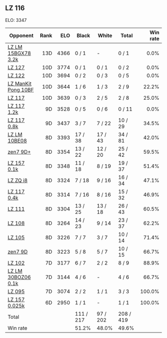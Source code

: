 ## LZ 116 ##

ELO: 3347

Opponent | Rank | ELO | Black | White | Total | Win rate
---------|-----:|----:|-------|-------|-------|-------:
[LZ LM 15BGX78 3.2k](LZ%20LM%2015BGX78%203.2k.md) | 13D | 4366 | 0 / 1 | - | 0 / 1 | 0.0%
[LZ 127](LZ%20127.md) | 10D | 3774 | 0 / 1 | 0 / 1 | 0 / 2 | 0.0%
[LZ 122](LZ%20122.md) | 10D | 3694 | 0 / 2 | 0 / 3 | 0 / 5 | 0.0%
[LZ ManKit Pong 10BF](LZ%20ManKit%20Pong%2010BF.md) | 10D | 3644 | 1 / 6 | 1 / 3 | 2 / 9 | 22.2%
[LZ 117](LZ%20117.md) | 10D | 3639 | 0 / 3 | 2 / 5 | 2 / 8 | 25.0%
[LZ 117 1.2k](LZ%20117%201.2k.md) | 9D | 3528 | 0 / 5 | 0 / 6 | 0 / 11 | 0.0%
[LZ 117 0.8k](LZ%20117%200.8k.md) | 9D | 3437 | 3 / 7 | 7 / 22 | 10 / 29 | 34.5%
[LZ LM 10BE08](LZ%20LM%2010BE08.md) | 8D | 3393 | 17 / 38 | 17 / 43 | 34 / 81 | 42.0%
[zen7 9D+](zen7%209D+.md) | 8D | 3354 | 13 / 22 | 12 / 20 | 25 / 42 | 59.5%
[LZ 157 0.1k](LZ%20157%200.1k.md) | 8D | 3348 | 11 / 18 | 8 / 19 | 19 / 37 | 51.4%
[LZ ZQ i8](LZ%20ZQ%20i8.md) | 8D | 3324 | 7 / 18 | 9 / 16 | 16 / 34 | 47.1%
[LZ 117 0.4k](LZ%20117%200.4k.md) | 8D | 3314 | 7 / 16 | 8 / 16 | 15 / 32 | 46.9%
[LZ 111](LZ%20111.md) | 8D | 3304 | 13 / 25 | 13 / 18 | 26 / 43 | 60.5%
[LZ 108](LZ%20108.md) | 8D | 3264 | 14 / 23 | 9 / 14 | 23 / 37 | 62.2%
[LZ 105](LZ%20105.md) | 8D | 3226 | 7 / 7 | 3 / 7 | 10 / 14 | 71.4%
[zen7 9D](zen7%209D.md) | 8D | 3223 | 5 / 8 | 5 / 7 | 10 / 15 | 66.7%
[LZ 102](LZ%20102.md) | 7D | 3177 | 6 / 7 | 2 / 2 | 8 / 9 | 88.9%
[LZ LM 30BOZ06 0.1k](LZ%20LM%2030BOZ06%200.1k.md) | 7D | 3144 | 4 / 6 | - | 4 / 6 | 66.7%
[LZ 095](LZ%20095.md) | 7D | 3074 | 2 / 2 | 1 / 1 | 3 / 3 | 100.0%
[LZ 157 0.025k](LZ%20157%200.025k.md) | 6D | 2950 | 1 / 1 | - | 1 / 1 | 100.0%
Total | | | 111 / 217 | 97 / 202 | 208 / 419 | 
Win rate| | | 51.2% | 48.0% | 49.6% | 
